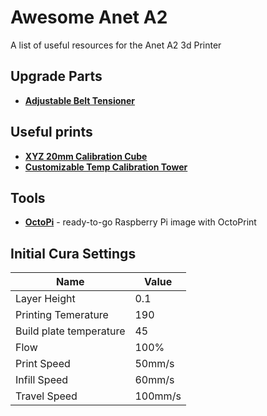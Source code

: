 # Awesome Anet A2
 A list of useful resources for the Anet A2 3d Printer
 
 ## Upgrade Parts
 - **[Adjustable Belt Tensioner](https://www.thingiverse.com/thing:1780636)**

## Useful prints
- **[XYZ 20mm Calibration Cube](https://www.thingiverse.com/thing:1278865)**
- **[Customizable Temp Calibration Tower](https://www.thingiverse.com/thing:915435)**

## Tools
- **[OctoPi](https://octopi.octoprint.org/)** - ready-to-go Raspberry Pi image with OctoPrint

## Initial Cura Settings
Name | Value
------------ | -------------
Layer Height | 0.1
Printing Temerature | 190
Build plate temperature | 45
Flow | 100%
Print Speed | 50mm/s
Infill Speed | 60mm/s
Travel Speed | 100mm/s
